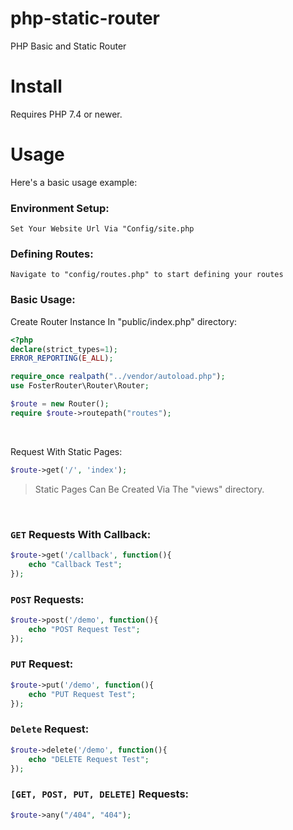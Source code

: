 # php-static-router
PHP Basic and Static Router


# Install
Requires PHP 7.4 or newer.

# Usage
Here's a basic usage example:

### Environment Setup: 

```
Set Your Website Url Via "Config/site.php
```

### Defining Routes:  

``` 
Navigate to "config/routes.php" to start defining your routes 
```

### Basic Usage:

Create Router Instance In "public/index.php" directory:

```php
<?php
declare(strict_types=1);
ERROR_REPORTING(E_ALL);

require_once realpath("../vendor/autoload.php");
use FosterRouter\Router\Router;

$route = new Router();
require $route->routepath("routes");
```
<br>

Request With Static Pages:   

```php
$route->get('/', 'index');
```
> Static Pages Can Be Created Via The "views" directory.  

<br>

### ``GET`` Requests With Callback: 

```php
$route->get('/callback', function(){
    echo "Callback Test";
});
```

### ``POST`` Requests: 
```php
$route->post('/demo', function(){
    echo "POST Request Test";
});
```


### ``PUT`` Request:

```php
$route->put('/demo', function(){
    echo "PUT Request Test";
});
```


### ``Delete`` Request:
```php
$route->delete('/demo', function(){
    echo "DELETE Request Test";
});
```

### ``[GET, POST, PUT, DELETE]`` Requests:
```php
$route->any("/404", "404");

```




